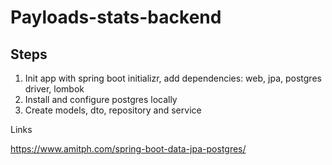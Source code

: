# Payloads-stats-backend

## Steps

1. Init app with spring boot initializr, add dependencies: web, jpa, postgres driver, lombok
2. Install and configure postgres locally 
3. Create models, dto, repository and service
<!-- TODO: Might dockerize it -->

Links

https://www.amitph.com/spring-boot-data-jpa-postgres/